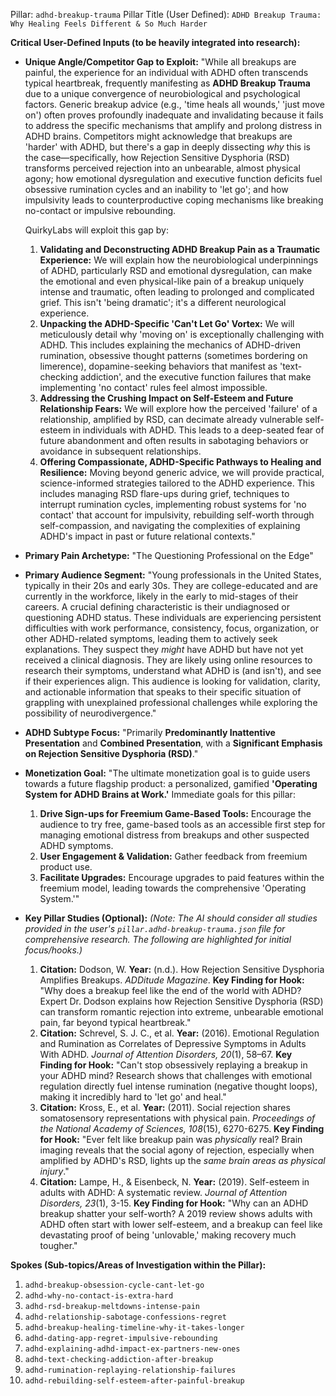 Pillar: `adhd-breakup-trauma`
Pillar Title (User Defined): `ADHD Breakup Trauma: Why Healing Feels Different & So Much Harder`

**Critical User-Defined Inputs (to be heavily integrated into research):**

* **Unique Angle/Competitor Gap to Exploit:**
    "While all breakups are painful, the experience for an individual with ADHD often transcends typical heartbreak, frequently manifesting as **ADHD Breakup Trauma** due to a unique convergence of neurobiological and psychological factors. Generic breakup advice (e.g., 'time heals all wounds,' 'just move on') often proves profoundly inadequate and invalidating because it fails to address the specific mechanisms that amplify and prolong distress in ADHD brains. Competitors might acknowledge that breakups are 'harder' with ADHD, but there's a gap in deeply dissecting *why* this is the case—specifically, how Rejection Sensitive Dysphoria (RSD) transforms perceived rejection into an unbearable, almost physical agony; how emotional dysregulation and executive function deficits fuel obsessive rumination cycles and an inability to 'let go'; and how impulsivity leads to counterproductive coping mechanisms like breaking no-contact or impulsive rebounding.

    QuirkyLabs will exploit this gap by:
    1.  **Validating and Deconstructing ADHD Breakup Pain as a Traumatic Experience:** We will explain how the neurobiological underpinnings of ADHD, particularly RSD and emotional dysregulation, can make the emotional and even physical-like pain of a breakup uniquely intense and traumatic, often leading to prolonged and complicated grief. This isn't 'being dramatic'; it's a different neurological experience.
    2.  **Unpacking the ADHD-Specific 'Can't Let Go' Vortex:** We will meticulously detail why 'moving on' is exceptionally challenging with ADHD. This includes explaining the mechanics of ADHD-driven rumination, obsessive thought patterns (sometimes bordering on limerence), dopamine-seeking behaviors that manifest as 'text-checking addiction', and the executive function failures that make implementing 'no contact' rules feel almost impossible.
    3.  **Addressing the Crushing Impact on Self-Esteem and Future Relationship Fears:** We will explore how the perceived 'failure' of a relationship, amplified by RSD, can decimate already vulnerable self-esteem in individuals with ADHD. This leads to a deep-seated fear of future abandonment and often results in sabotaging behaviors or avoidance in subsequent relationships.
    4.  **Offering Compassionate, ADHD-Specific Pathways to Healing and Resilience:** Moving beyond generic advice, we will provide practical, science-informed strategies tailored to the ADHD experience. This includes managing RSD flare-ups during grief, techniques to interrupt rumination cycles, implementing robust systems for 'no contact' that account for impulsivity, rebuilding self-worth through self-compassion, and navigating the complexities of explaining ADHD's impact in past or future relational contexts."

* **Primary Pain Archetype:** "The Questioning Professional on the Edge"

* **Primary Audience Segment:** "Young professionals in the United States, typically in their 20s and early 30s. They are college-educated and are currently in the workforce, likely in the early to mid-stages of their careers. A crucial defining characteristic is their undiagnosed or questioning ADHD status. These individuals are experiencing persistent difficulties with work performance, consistency, focus, organization, or other ADHD-related symptoms, leading them to actively seek explanations. They suspect they *might* have ADHD but have not yet received a clinical diagnosis. They are likely using online resources to research their symptoms, understand what ADHD is (and isn't), and see if their experiences align. This audience is looking for validation, clarity, and actionable information that speaks to their specific situation of grappling with unexplained professional challenges while exploring the possibility of neurodivergence."

* **ADHD Subtype Focus:** "Primarily **Predominantly Inattentive Presentation** and **Combined Presentation**, with a **Significant Emphasis on Rejection Sensitive Dysphoria (RSD)**."

* **Monetization Goal:** "The ultimate monetization goal is to guide users towards a future flagship product: a personalized, gamified **'Operating System for ADHD Brains at Work.'**
    Immediate goals for this pillar:
    1.  **Drive Sign-ups for Freemium Game-Based Tools:** Encourage the audience to try free, game-based tools as an accessible first step for managing emotional distress from breakups and other suspected ADHD symptoms.
    2.  **User Engagement & Validation:** Gather feedback from freemium product use.
    3.  **Facilitate Upgrades:** Encourage upgrades to paid features within the freemium model, leading towards the comprehensive 'Operating System.'"

* **Key Pillar Studies (Optional):**
    *(Note: The AI should consider all studies provided in the user's `pillar.adhd-breakup-trauma.json` file for comprehensive research. The following are highlighted for initial focus/hooks.)*
    1.  **Citation:** Dodson, W. **Year:** (n.d.). How Rejection Sensitive Dysphoria Amplifies Breakups. *ADDitude Magazine*. **Key Finding for Hook:** "Why does a breakup feel like the end of the world with ADHD? Expert Dr. Dodson explains how Rejection Sensitive Dysphoria (RSD) can transform romantic rejection into extreme, unbearable emotional pain, far beyond typical heartbreak."
    2.  **Citation:** Schrevel, S. J. C., et al. **Year:** (2016). Emotional Regulation and Rumination as Correlates of Depressive Symptoms in Adults With ADHD. *Journal of Attention Disorders, 20*(1), 58–67. **Key Finding for Hook:** "Can't stop obsessively replaying a breakup in your ADHD mind? Research shows that challenges with emotional regulation directly fuel intense rumination (negative thought loops), making it incredibly hard to 'let go' and heal."
    3.  **Citation:** Kross, E., et al. **Year:** (2011). Social rejection shares somatosensory representations with physical pain. *Proceedings of the National Academy of Sciences, 108*(15), 6270-6275. **Key Finding for Hook:** "Ever felt like breakup pain was *physically* real? Brain imaging reveals that the social agony of rejection, especially when amplified by ADHD's RSD, lights up the *same brain areas as physical injury*."
    4.  **Citation:** Lampe, H., & Eisenbeck, N. **Year:** (2019). Self-esteem in adults with ADHD: A systematic review. *Journal of Attention Disorders, 23*(1), 3-15. **Key Finding for Hook:** "Why can an ADHD breakup shatter your self-worth? A 2019 review shows adults with ADHD often start with lower self-esteem, and a breakup can feel like devastating proof of being 'unlovable,' making recovery much tougher."

**Spokes (Sub-topics/Areas of Investigation within the Pillar):**

1.  `adhd-breakup-obsession-cycle-cant-let-go`
2.  `adhd-why-no-contact-is-extra-hard`
3.  `adhd-rsd-breakup-meltdowns-intense-pain`
4.  `adhd-relationship-sabotage-confessions-regret`
5.  `adhd-breakup-healing-timeline-why-it-takes-longer`
6.  `adhd-dating-app-regret-impulsive-rebounding`
7.  `adhd-explaining-adhd-impact-ex-partners-new-ones`
8.  `adhd-text-checking-addiction-after-breakup`
9.  `adhd-rumination-replaying-relationship-failures`
10. `adhd-rebuilding-self-esteem-after-painful-breakup`